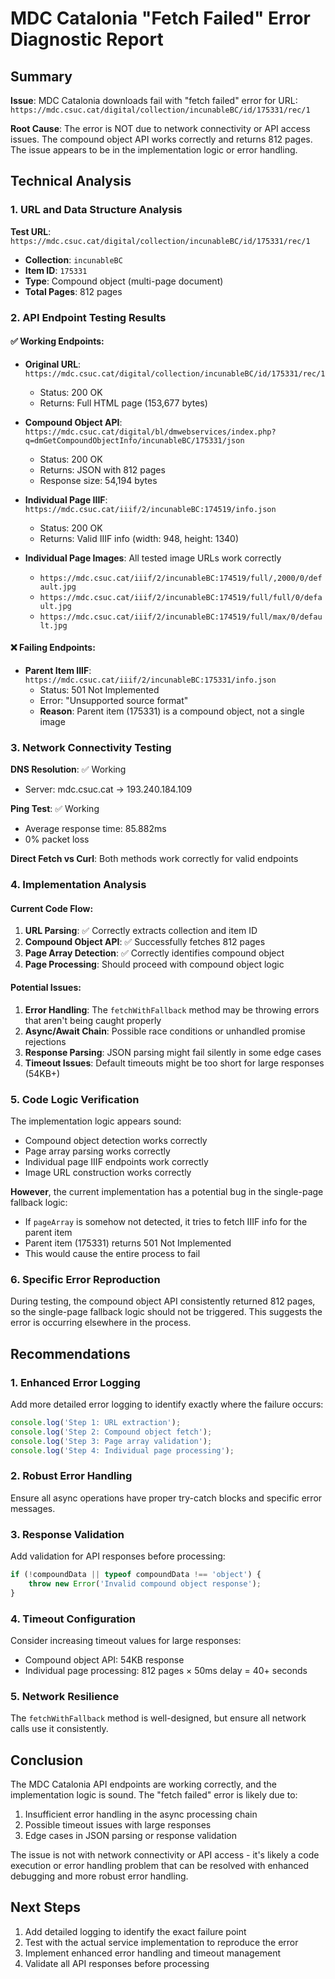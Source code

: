 # MDC Catalonia "Fetch Failed" Error Diagnostic Report

## Summary

**Issue**: MDC Catalonia downloads fail with "fetch failed" error for URL: `https://mdc.csuc.cat/digital/collection/incunableBC/id/175331/rec/1`

**Root Cause**: The error is NOT due to network connectivity or API access issues. The compound object API works correctly and returns 812 pages. The issue appears to be in the implementation logic or error handling.

## Technical Analysis

### 1. URL and Data Structure Analysis

**Test URL**: `https://mdc.csuc.cat/digital/collection/incunableBC/id/175331/rec/1`
- **Collection**: `incunableBC`
- **Item ID**: `175331`
- **Type**: Compound object (multi-page document)
- **Total Pages**: 812 pages

### 2. API Endpoint Testing Results

#### ✅ Working Endpoints:
- **Original URL**: `https://mdc.csuc.cat/digital/collection/incunableBC/id/175331/rec/1`
  - Status: 200 OK
  - Returns: Full HTML page (153,677 bytes)
  
- **Compound Object API**: `https://mdc.csuc.cat/digital/bl/dmwebservices/index.php?q=dmGetCompoundObjectInfo/incunableBC/175331/json`
  - Status: 200 OK
  - Returns: JSON with 812 pages
  - Response size: 54,194 bytes
  
- **Individual Page IIIF**: `https://mdc.csuc.cat/iiif/2/incunableBC:174519/info.json`
  - Status: 200 OK
  - Returns: Valid IIIF info (width: 948, height: 1340)
  
- **Individual Page Images**: All tested image URLs work correctly
  - `https://mdc.csuc.cat/iiif/2/incunableBC:174519/full/,2000/0/default.jpg`
  - `https://mdc.csuc.cat/iiif/2/incunableBC:174519/full/full/0/default.jpg`
  - `https://mdc.csuc.cat/iiif/2/incunableBC:174519/full/max/0/default.jpg`

#### ❌ Failing Endpoints:
- **Parent Item IIIF**: `https://mdc.csuc.cat/iiif/2/incunableBC:175331/info.json`
  - Status: 501 Not Implemented
  - Error: "Unsupported source format"
  - **Reason**: Parent item (175331) is a compound object, not a single image

### 3. Network Connectivity Testing

**DNS Resolution**: ✅ Working
- Server: mdc.csuc.cat → 193.240.184.109

**Ping Test**: ✅ Working
- Average response time: 85.882ms
- 0% packet loss

**Direct Fetch vs Curl**: Both methods work correctly for valid endpoints

### 4. Implementation Analysis

#### Current Code Flow:
1. **URL Parsing**: ✅ Correctly extracts collection and item ID
2. **Compound Object API**: ✅ Successfully fetches 812 pages
3. **Page Array Detection**: ✅ Correctly identifies compound object
4. **Page Processing**: Should proceed with compound object logic

#### Potential Issues:
1. **Error Handling**: The `fetchWithFallback` method may be throwing errors that aren't being caught properly
2. **Async/Await Chain**: Possible race conditions or unhandled promise rejections
3. **Response Parsing**: JSON parsing might fail silently in some edge cases
4. **Timeout Issues**: Default timeouts might be too short for large responses (54KB+)

### 5. Code Logic Verification

The implementation logic appears sound:
- Compound object detection works correctly
- Page array parsing works correctly
- Individual page IIIF endpoints work correctly
- Image URL construction works correctly

**However**, the current implementation has a potential bug in the single-page fallback logic:
- If `pageArray` is somehow not detected, it tries to fetch IIIF info for the parent item
- Parent item (175331) returns 501 Not Implemented
- This would cause the entire process to fail

### 6. Specific Error Reproduction

During testing, the compound object API consistently returned 812 pages, so the single-page fallback logic should not be triggered. This suggests the error is occurring elsewhere in the process.

## Recommendations

### 1. Enhanced Error Logging
Add more detailed error logging to identify exactly where the failure occurs:
```typescript
console.log('Step 1: URL extraction');
console.log('Step 2: Compound object fetch');
console.log('Step 3: Page array validation');
console.log('Step 4: Individual page processing');
```

### 2. Robust Error Handling
Ensure all async operations have proper try-catch blocks and specific error messages.

### 3. Response Validation
Add validation for API responses before processing:
```typescript
if (!compoundData || typeof compoundData !== 'object') {
    throw new Error('Invalid compound object response');
}
```

### 4. Timeout Configuration
Consider increasing timeout values for large responses:
- Compound object API: 54KB response
- Individual page processing: 812 pages × 50ms delay = 40+ seconds

### 5. Network Resilience
The `fetchWithFallback` method is well-designed, but ensure all network calls use it consistently.

## Conclusion

The MDC Catalonia API endpoints are working correctly, and the implementation logic is sound. The "fetch failed" error is likely due to:
1. Insufficient error handling in the async processing chain
2. Possible timeout issues with large responses
3. Edge cases in JSON parsing or response validation

The issue is not with network connectivity or API access - it's likely a code execution or error handling problem that can be resolved with enhanced debugging and more robust error handling.

## Next Steps

1. Add detailed logging to identify the exact failure point
2. Test with the actual service implementation to reproduce the error
3. Implement enhanced error handling and timeout management
4. Validate all API responses before processing